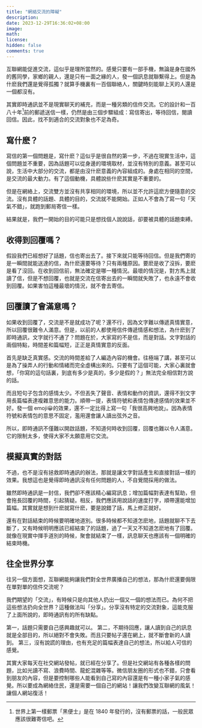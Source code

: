 ```yaml
---
title: "網絡交流的障礙"
description: 
date: 2023-12-29T16:36:02+08:00
image: 
math: 
license: 
hidden: false
comments: true
---
```

互聯網能促進交流，這似乎是理所當然的。感覺只要有一部手機，無論是身在國外的舊同學，家鄉的親人，還是只有一面之緣的人，發一個訊息就聯繫得上。但是為什麽我們還是覺得孤獨？就算手機裏有一百個聯絡人，關鍵時刻能聊上天的人還是一個都沒有。

其實即時通訊並不是現實聊天的補充，而是一種另類的信件交流。它的設計和一百八十年[^1]前的郵遞送信一樣，仍然是由三個步驟組成：寫信寄出，等待回信，閱讀回信。因此，找不到適合的交流對象也不足為奇。

## 寫什麽？

寫信的第一個問題是，寫什麽？這似乎是很自然的第一步，不過在現實生活中，這個問題並不重要，因為話題可以從身邊的環境取材，並沒有特別的意義。甚至可以說，生活中大部分的交流，都是由沒什麽意義的內容組成的。身處在相同的空間，是交流的最大動力。有了這個動機，具體說些什麽其實是不重要的。

但是在網絡上，交流雙方並沒有共享相同的環境，所以並不允許這麽方便隨意的交流。沒有具體的話題、具體的目的，交流就不能開始。正如人不會為了寫一句「天氣不錯」，就跑到郵局寄信一樣。

結果就是，我們一開始的目的可能只是想找個人說說話，卻要被具體的話題束縛。

## 收得到回覆嗎？

假設我們已經想好了話題，信也寄出去了。接下來就只能等待回信。但是我們寄的是一瞬間就能送達的信，為什麽還要等待？只有兩種原因。要麽是收了沒拆，要麽是看了沒回。在收到回信前，無法確定是哪一種情況。最壞的情況是，對方馬上就讀了信，但是不想回覆，也就是交流在信寄出去的一瞬間就失敗了，也永遠不會收到回覆。如果害怕這種最壞的情況，就不會去寄信。

## 回覆讀了會滿意嗎？

如果收到回覆了，交流是不是就成功了呢？還不行，因為文字難以傳遞真情實意，所以回覆很難令人滿意。但是，以前的人都使用信件傳遞情感和想法，為什麽到了即時通訊，文字就行不通了？問題在於，大家寫的不是信，而是對話。文字對話的兩個特點，時間差和篇幅短，正正是真情實意的反面。

首先是缺乏真實感。交流的時間差給了人編造內容的機會。往極端了講，甚至可以是為了操弄人的行動和情緒而完全虛構出來的。只要有了這個可能，大家心裏就會想，「你寫的這句話裏，到底有多少是真的，多少是假的？」無法完全相信對方說的話。

而且短句子包含的感情太少。不但丟失了聲音、表情和動作的資訊，還得不到文字用長篇幅表達複雜意思的能力。順帶一提，表情符號和表情包傳達感情的效果並不好。發一個 emoji😀的效果，還不一定比得上寫一句「我很高興地說」。因為表情符號和表情包的意思不固定，濫用還會讓人讀出弦外之音。

所以，即時通訊不僅難以開啟話題，不知道何時收到回覆，回覆也難以令人滿意。它的限制太多，使得大家不太願意用它交流。

## 模擬真實的對話

不過，也不是沒有拯救即時通訊的辦法，那就是讓文字對話產生和直接對話一樣的效果。我想這也是覺得即時通訊沒有任何問題的人，不自覺間採用的做法。

雖然即時通訊是一封信，我們卻不應該精心編寫訊息；增加篇幅對表達有幫助，但會拖長回覆的時間，引起猜疑。相反，我們應該用說話的速度打字，順帶還能增加篇幅。其實就是想到什麽就寫什麽，要是說錯了話，馬上修正就好。

還有在對話結束的時候要明確地道別。很多時候都不知道怎麽地，話題就聊不下去斷了，又有時候明明應該已經結束了的話題，過了一天又不知道怎麽地有了回覆。就像在現實中揮手道別的時候，聚會就結束了一樣，訊息聊天也應該有一個明確的結束時機。

## 往全世界分享

往另一個方面想，互聯網能夠讓我們對全世界廣播自己的想法，那為什麽還要侷限在單對單的信件交流呢？

我們期望的「交流」，有時候只是向其他人扔出一個又一個的想法而已。為何不把這些想法扔向全世界？這種做法叫「分享」。分享沒有特定的交流對象，這能克服了上面所說的，即時通訊有的所有缺點。

第一，話題只需要自己感興趣就可以。
第二，不期待回應，讓人讀到自己的訊息就是全部目的，所以絕對不會失敗。而且只要帖子還在網上，就不斷會新的人讀到。
第三，沒有說謊的理由，也有充足的篇幅表達自己的想法，所以給人可信的感覺。

其實大家每天在社交網站發帖，就已經在分享了。但是社交網站有各種各樣的問題，比如光讀不寫、浪費時間、龍蛇混雜等等。微信朋友圈的形式也不錯，只會看到朋友的內容，但是要控制哪些人能看到自己寫的內容還是有一種小家子氣的感覺。所以要成為網絡住民，還是需要一個自己的網站！讓我們改變互聯網的風氣！讓個人網站復活！

[^1]: 世界上第一樣郵票「黑便士」是在 1840 年發行的，沒有郵票的話，一般民眾應該很難寄信吧。
